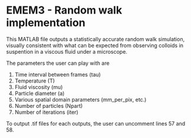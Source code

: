 # EMEM3 - Random walk implementation

This MATLAB file outputs a statistically accurate random walk simulation, visually consistent with what can be expected from observing colloids in suspention in a viscous fluid under a microscope. 

The parameters the user can play with are 

1. Time interval between frames (tau)
2. Temperature (T)
3. Fluid viscosity (mu) 
4. Particle diameter (a)
5. Various spatial domain parameters (mm_per_pix, etc.)
6. Number of particles (Npart)
7. Number of iterations (iter)

To output .tif files for each outputs, the user can uncomment lines 57 and 58.
